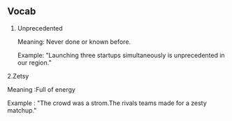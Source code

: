 ## Vocab

1. Unprecedented

   Meaning: Never done or known before.

   Example: "Launching three startups simultaneously is unprecedented in our region."

2.Zetsy

   Meaning :Full of energy 

   Example : "The crowd was a strom.The rivals teams made for a zesty matchup."